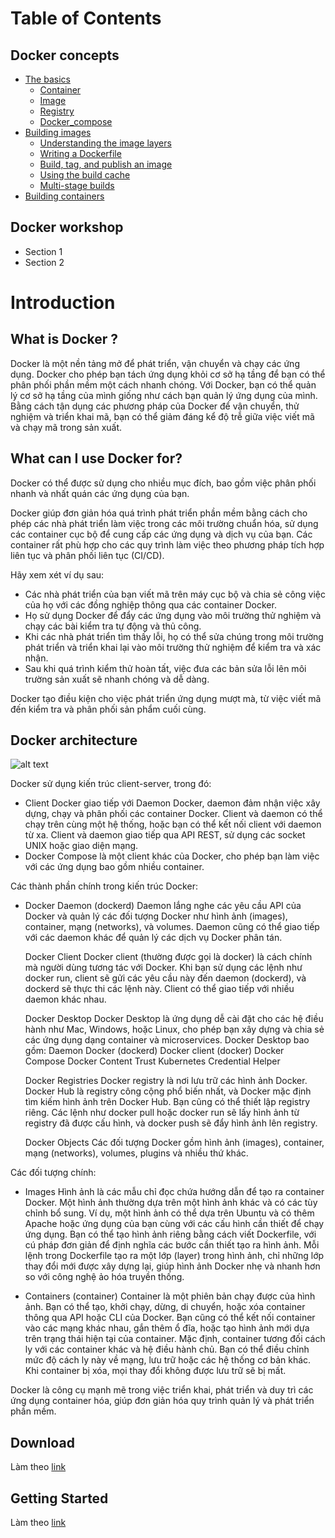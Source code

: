 # Table of Contents

## Docker concepts
- [The basics](#the-basics)
    - [Container](./docker-concepts/The_basics/Container.md)
    - [Image](./docker-concepts/The_basics/Image.md)
    - [Registry](./docker-concepts/The_basics/Registry.md)
    - [Docker_compose](./docker-concepts/The_basics/Docker_compose.md)
- [Building images](#building-images)
    - [Understanding the image layers](./docker-concepts/Building_images/Understanding_the_image_layers.md)
    - [Writing a Dockerfile](./docker-concepts/Building_images/Writing_a_Dockerfile.md)
    - [Build, tag, and publish an image](./docker-concepts/Building_images/Build,%20tag,%20and%20publish%20an%20image.md)
    - [Using the build cache](./docker-concepts/Building_images/Using%20the%20build%20cache.md)
    - [Multi-stage builds](./docker-concepts/Building_images/Multi-stage%20builds.md)
- [Building containers](#building-containers)

## Docker workshop
- Section 1
- Section 2

# Introduction

## What is Docker ?
Docker là một nền tảng mở để phát triển, vận chuyển và chạy các ứng dụng. Docker cho phép bạn tách ứng dụng khỏi cơ sở hạ tầng để bạn có thể phân phối phần mềm một cách nhanh chóng. Với Docker, bạn có thể quản lý cơ sở hạ tầng của mình giống như cách bạn quản lý ứng dụng của mình. Bằng cách tận dụng các phương pháp của Docker để vận chuyển, thử nghiệm và triển khai mã, bạn có thể giảm đáng kể độ trễ giữa việc viết mã và chạy mã trong sản xuất.

## What can I use Docker for?

Docker có thể được sử dụng cho nhiều mục đích, bao gồm việc phân phối nhanh và nhất quán các ứng dụng của bạn.

Docker giúp đơn giản hóa quá trình phát triển phần mềm bằng cách cho phép các nhà phát triển làm việc trong các môi trường chuẩn hóa, sử dụng các container cục bộ để cung cấp các ứng dụng và dịch vụ của bạn. Các container rất phù hợp cho các quy trình làm việc theo phương pháp tích hợp liên tục và phân phối liên tục (CI/CD).

Hãy xem xét ví dụ sau:

- Các nhà phát triển của bạn viết mã trên máy cục bộ và chia sẻ công việc của họ với các đồng nghiệp thông qua các container Docker.
- Họ sử dụng Docker để đẩy các ứng dụng vào môi trường thử nghiệm và chạy các bài kiểm tra tự động và thủ công.
- Khi các nhà phát triển tìm thấy lỗi, họ có thể sửa chúng trong môi trường phát triển và triển khai lại vào môi trường thử nghiệm để kiểm tra và xác nhận.
- Sau khi quá trình kiểm thử hoàn tất, việc đưa các bản sửa lỗi lên môi trường sản xuất sẽ nhanh chóng và dễ dàng.

Docker tạo điều kiện cho việc phát triển ứng dụng mượt mà, từ việc viết mã đến kiểm tra và phân phối sản phẩm cuối cùng.

## Docker architecture

![alt text](https://docs.docker.com/get-started/images/docker-architecture.webp)

Docker sử dụng kiến trúc client-server, trong đó:

- Client Docker giao tiếp với Daemon Docker, daemon đảm nhận việc xây dựng, chạy và phân phối các container Docker. Client và daemon có thể chạy trên cùng một hệ thống, hoặc bạn có thể kết nối client với daemon từ xa. Client và daemon giao tiếp qua API REST, sử dụng các socket UNIX hoặc giao diện mạng.
- Docker Compose là một client khác của Docker, cho phép bạn làm việc với các ứng dụng bao gồm nhiều container.

Các thành phần chính trong kiến trúc Docker:

- Docker Daemon (dockerd)
  Daemon lắng nghe các yêu cầu API của Docker và quản lý các đối tượng Docker như hình ảnh (images), container, mạng (networks), và volumes.
  Daemon cũng có thể giao tiếp với các daemon khác để quản lý các dịch vụ Docker phân tán.

    Docker Client
        Docker client (thường được gọi là docker) là cách chính mà người dùng tương tác với Docker. Khi bạn sử dụng các lệnh như docker run, client sẽ gửi các yêu cầu này đến daemon (dockerd), và dockerd sẽ thực thi các lệnh này.
        Client có thể giao tiếp với nhiều daemon khác nhau.

    Docker Desktop
        Docker Desktop là ứng dụng dễ cài đặt cho các hệ điều hành như Mac, Windows, hoặc Linux, cho phép bạn xây dựng và chia sẻ các ứng dụng dạng container và microservices. Docker Desktop bao gồm:
            Daemon Docker (dockerd)
            Docker client (docker)
            Docker Compose
            Docker Content Trust
            Kubernetes
            Credential Helper

    Docker Registries
        Docker registry là nơi lưu trữ các hình ảnh Docker. Docker Hub là registry công cộng phổ biến nhất, và Docker mặc định tìm kiếm hình ảnh trên Docker Hub. Bạn cũng có thể thiết lập registry riêng.
        Các lệnh như docker pull hoặc docker run sẽ lấy hình ảnh từ registry đã được cấu hình, và docker push sẽ đẩy hình ảnh lên registry.

    Docker Objects
        Các đối tượng Docker gồm hình ảnh (images), container, mạng (networks), volumes, plugins và nhiều thứ khác.

Các đối tượng chính:

  - Images
        Hình ảnh là các mẫu chỉ đọc chứa hướng dẫn để tạo ra container Docker. Một hình ảnh thường dựa trên một hình ảnh khác và có các tùy chỉnh bổ sung. Ví dụ, một hình ảnh có thể dựa trên Ubuntu và có thêm Apache hoặc ứng dụng của bạn cùng với các cấu hình cần thiết để chạy ứng dụng.
        Bạn có thể tạo hình ảnh riêng bằng cách viết Dockerfile, với cú pháp đơn giản để định nghĩa các bước cần thiết tạo ra hình ảnh. Mỗi lệnh trong Dockerfile tạo ra một lớp (layer) trong hình ảnh, chỉ những lớp thay đổi mới được xây dựng lại, giúp hình ảnh Docker nhẹ và nhanh hơn so với công nghệ ảo hóa truyền thống.

  - Containers (container)
        Container là một phiên bản chạy được của hình ảnh. Bạn có thể tạo, khởi chạy, dừng, di chuyển, hoặc xóa container thông qua API hoặc CLI của Docker. Bạn cũng có thể kết nối container vào các mạng khác nhau, gắn thêm ổ đĩa, hoặc tạo hình ảnh mới dựa trên trạng thái hiện tại của container.
        Mặc định, container tương đối cách ly với các container khác và hệ điều hành chủ. Bạn có thể điều chỉnh mức độ cách ly này về mạng, lưu trữ hoặc các hệ thống cơ bản khác.
        Khi container bị xóa, mọi thay đổi không được lưu trữ sẽ bị mất.

Docker là công cụ mạnh mẽ trong việc triển khai, phát triển và duy trì các ứng dụng container hóa, giúp đơn giản hóa quy trình quản lý và phát triển phần mềm.


## Download

Làm theo [link](https://docs.docker.com/engine/install/ubuntu/)

## Getting Started

Làm theo [link](https://docs.docker.com/get-started/introduction/build-and-push-first-image/)

